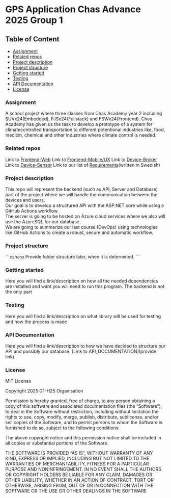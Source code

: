 # GPS Application Chas Advance 2025 Group 1

## Table of Content

- [Assignment](#Assigment)
- [Related repos](#Related-repos)
- [Project description](#Project-description) 
- [Project structure](#Projects-structure)
- [Getting started](#Getting-started)
- [Testing](#Testing)
- [API Documentation](#API-Documentation)
- [License](#License)

### Assignment

A school project where three classes from Chas Academy year 2 including SUVx24(Embedded), FJSx24(Fullstack) and FSWx24(Frontend). Chas Academy has given us the task to develop a prototype of a system for climatecontrolled transportation to different potentional industries like, food, medicin, chemical and other industries where climate control is needed.

### Related repos

Link to [Frontend-Web](https://github.com/G1-H25/Frontend-web)
Link to [Frontend-Mobile/UX](https://github.com/G1-H25/Frontend-mobile)
Link to [Device-Broker](https://github.com/G1-H25/Device-Broker)
Link to [Device-Sensor](https://github.com/G1-H25/Device-Sensor)
Link to our list of [Requirements](https://github.com/G1-H25/Requirements)(written in Swedish)

### Project description

This repo will represent the backend (such as API, Server and Database) part of the project where we will handle the communication between the devices and users.  
Our goal is to develop a structured API with the ASP.NET core while using a GitHub Actions workflow.  
The server is going to be hosted on Azure cloud services where we also will use the AzureSQL for our database.  
We are going to summarize our last course (DevOps) using technologies like GitHub Actions to create a robust, secure and automatic workflow. 

### Project structure

´´´csharp
Provide folder structure later, when it is determined. 
´´´

### Getting started

Here you will find a link/description on how all the needed dependencies are installed and waht you will need to run this program. The backend is not the only part 

### Testing

Here you will find a link/description on what library will be used for testing and how the process is made

### API Documentation

Here you will find a link/description to how we have decided to structure our API and possibly our database.
[Link to API_DOCUMENTATION](provide link)

### License 

MIT License

Copyright 2025 G1-H25 Organisation

Permission is hereby granted, free of charge, to any person obtaining a copy of this software and associated documentation files (the “Software”), to deal in the Software without restriction, including without limitation the rights to use, copy, modify, merge, publish, distribute, sublicense, and/or sell copies of the Software, and to permit persons to whom the Software is furnished to do so, subject to the following conditions:

The above copyright notice and this permission notice shall be included in all copies or substantial portions of the Software.

THE SOFTWARE IS PROVIDED “AS IS”, WITHOUT WARRANTY OF ANY KIND, EXPRESS OR IMPLIED, INCLUDING BUT NOT LIMITED TO THE WARRANTIES OF MERCHANTABILITY, FITNESS FOR A PARTICULAR PURPOSE AND NONINFRINGEMENT. IN NO EVENT SHALL THE AUTHORS OR COPYRIGHT HOLDERS BE LIABLE FOR ANY CLAIM, DAMAGES OR OTHER LIABILITY, WHETHER IN AN ACTION OF CONTRACT, TORT OR OTHERWISE, ARISING FROM, OUT OF OR IN CONNECTION WITH THE SOFTWARE OR THE USE OR OTHER DEALINGS IN THE SOFTWARE